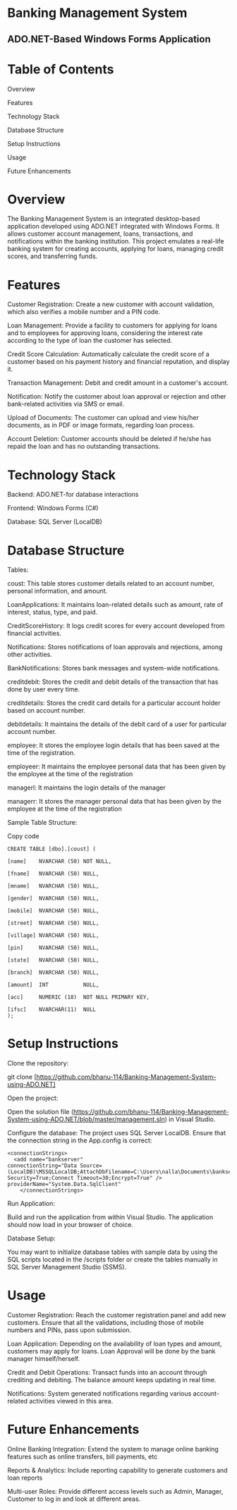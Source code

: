 <h1>Banking Management System</h1>

<h2>ADO.NET-Based Windows Forms Application</h2>

<h1>Table of Contents</h1>

Overview

Features

Technology Stack

Database Structure

Setup Instructions

Usage

Future Enhancements

<h1>Overview</h1>

The Banking Management System is an integrated desktop-based application developed using ADO.NET integrated with Windows Forms. It allows customer account management, loans, transactions, and notifications within the banking institution. This project emulates a real-life banking system for creating accounts, applying for loans, managing credit scores, and transferring funds.


<h1>Features</h1>

Customer Registration: Create a new customer with account validation, which also verifies a mobile number and a PIN code.

Loan Management: Provide a facility to customers for applying for loans and to employees for approving loans, considering the interest rate according to the type of loan the customer has selected.

Credit Score Calculation: Automatically calculate the credit score of a customer based on his payment history and financial reputation, and display it. 

Transaction Management: Debit and credit amount in a customer's account.

Notification: Notify the customer about loan approval or rejection and other bank-related activities via SMS or email.

Upload of Documents: The customer can upload and view his/her documents, as in PDF or image formats, regarding loan process.

Account Deletion: Customer accounts should be deleted if he/she has repaid the loan and has no outstanding transactions.

<h1>Technology Stack</h1>

Backend: ADO.NET-for database interactions

Frontend: Windows Forms (C#)

Database: SQL Server (LocalDB)

<h1>Database Structure</h1>

Tables:

coust: This table stores customer details related to an account number, personal information, and amount.

LoanApplications: It maintains loan-related details such as amount, rate of interest, status, type, and paid.

CreditScoreHistory: It logs credit scores for every account developed from financial activities.

Notifications: Stores notifications of loan approvals and rejections, among other activities.

BankNotifications: Stores bank messages and system-wide notifications.

creditdebit: Stores the credit and debit details of the transaction that has done by user every time.

creditdetails: Stores the credit card details for a particular account holder based on account number.

debitdetails: It maintains the details of the debit card of a user for particular account number.

employee: It stores the employee login details that has been saved at the time of the registration.

employeer: It maintains the employee personal data that has been given by the employee at the time of the registration

managerl: It maintains the login details of the manager 

managerr: It stores the manager personal data that has been given by the employee at the time of the registration

Sample Table Structure:

Copy code

    CREATE TABLE [dbo].[coust] (

    [name]    NVARCHAR (50) NOT NULL,
    
    [fname]   NVARCHAR (50) NULL,
    
    [mname]   NVARCHAR (50) NULL,
    
    [gender]  NVARCHAR (50) NULL,
    
    [mobile]  NVARCHAR (50) NULL,
    
    [street]  NVARCHAR (50) NULL,

    [village] NVARCHAR (50) NULL,
    
    [pin]     NVARCHAR (50) NULL,
    
    [state]   NVARCHAR (50) NULL,
    
    [branch]  NVARCHAR (50) NULL,
    
    [amount]  INT           NULL,
    
    [acc]     NUMERIC (18)  NOT NULL PRIMARY KEY,

    [ifsc]    NVARCHAR(11)  NULL
    );

<h1>Setup Instructions</h1>

Clone the repository:

git clone [https://github.com/bhanu-114/Banking-Management-System-using-ADO.NET]

Open the project:

Open the solution file (https://github.com/bhanu-114/Banking-Management-System-using-ADO.NET/blob/master/management.sln) in Visual Studio.

Configure the database:
The project uses SQL Server LocalDB. Ensure that the connection string in the App.config is correct:

    <connectionStrings>
      <add name="bankserver"
    connectionString="Data Source=(LocalDB)\MSSQLLocalDB;AttachDbFilename=C:\Users\nalla\Documents\bankserver.mdf;Integrated Security=True;Connect Timeout=30;Encrypt=True" />
    providerName="System.Data.SqlClient"
        </connectionStrings>

Run Application:

Build and run the application from within Visual Studio. The application should now load in your browser of choice.

Database Setup:

You may want to initialize database tables with sample data by using the SQL scripts located in the /scripts folder or create the tables manually in SQL Server Management Studio (SSMS).

<h1>Usage</h1>

Customer Registration: Reach the customer registration panel and add new customers. Ensure that all the validations, including those of mobile numbers and PINs, pass upon submission. 

Loan Application: Depending on the availability of loan types and amount, customers may apply for loans. Loan Approval will be done by the bank manager himself/herself.

Credit and Debit Operations: Transact funds into an account through crediting and debiting. The balance amount keeps updating in real time.

Notifications: System generated notifications regarding various account-related activities viewed in this area.

<h1> Future Enhancements </h1>

Online Banking Integration: Extend the system to manage online banking features such as online transfers, bill payments, etc

Reports & Analytics: Include reporting capability to generate customers and loan reports

Multi-user Roles: Provide different access levels such as Admin, Manager, Customer to log in and look at different areas.
